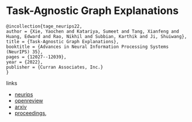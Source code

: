 # Task-Agnostic Graph Explanations

```
@incollection{tage_neurips22,
author = {Xie, Yaochen and Katariya, Sumeet and Tang, Xianfeng and Huang, Edward and Rao, Nikhil and Subbian, Karthik and Ji, Shuiwang},
title = {Task-Agnostic Graph Explanations},
booktitle = {Advances in Neural Information Processing Systems (NeurIPS) 35},
pages = {12027--12039},
year = {2022},
publisher = {Curran Associates, Inc.}
}
```

links
- [neurips](https://nips.cc/Conferences/2022/Schedule?showEvent=53787)
- [openreview](https://openreview.net/forum?id=_sQ6pLNVHoh)
- [arxiv](https://arxiv.org/abs/2202.08335)
- [proceedings](https://papers.nips.cc//paper_files/paper/2022/hash/4eb7f0abf16d08e50ed42beb1e22e782-Abstract-Conference.html),
